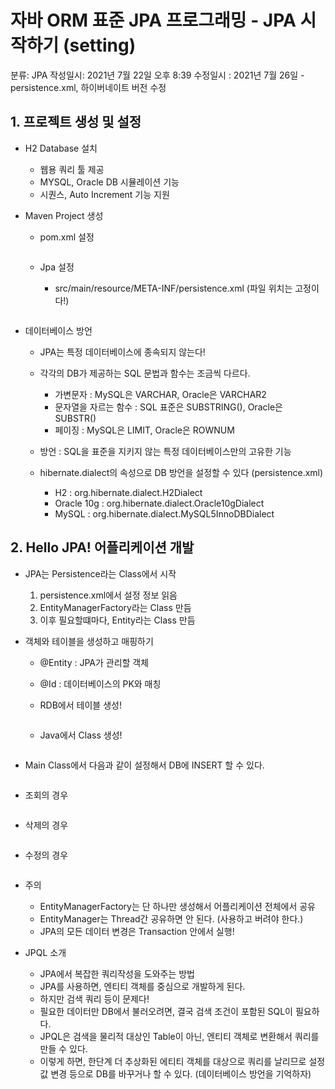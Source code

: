 # 자바 ORM 표준 JPA 프로그래밍 - JPA 시작하기 (setting)

분류:  JPA
작성일시: 2021년 7월 22일 오후 8:39
수정일시 : 2021년 7월 26일 - persistence.xml, 하이버네이트 버전 수정

## 1. 프로젝트 생성 및 설정

- H2 Database 설치
    - 웹용 쿼리 툴 제공
    - MYSQL, Oracle DB 시뮬레이션 기능
    - 시퀀스, Auto Increment 기능 지원

- Maven Project 생성
    - pom.xml 설정

    ```xml
   
    ```

    - Jpa 설정
        - src/main/resource/META-INF/persistence.xml (파일 위치는 고정이다!)

        ```xml
        ```

- 데이터베이스 방언
    - JPA는 특정 데이터베이스에 종속되지 않는다!
    - 각각의 DB가 제공하는 SQL 문법과 함수는 조금씩 다르다.
        - 가변문자 : MySQL은 VARCHAR, Oracle은 VARCHAR2
        - 문자열을 자르는 함수 : SQL 표준은 SUBSTRING(), Oracle은 SUBSTR()
        - 페이징 : MySQL은 LIMIT, Oracle은 ROWNUM

    - 방언 : SQL을 표준을 지키지 않는 특정 데이터베이스만의 고유한 기능
    - hibernate.dialect의 속성으로 DB 방언을 설정할 수 있다 (persistence.xml)
        - H2 : org.hibernate.dialect.H2Dialect
        - Oracle 10g : org.hibernate.dialect.Oracle10gDialect
        - MySQL : org.hibernate.dialect.MySQL5InnoDBDialect

## 2. Hello JPA! 어플리케이션 개발

- JPA는 Persistence라는 Class에서 시작
    1. persistence.xml에서 설정 정보 읽음
    2. EntityManagerFactory라는 Class 만듬
    3. 이후 필요할떄마다, Entity라는 Class 만듬

- 객체와 테이블을 생성하고 매핑하기
    - @Entity : JPA가 관리할 객체
    - @Id : 데이터베이스의 PK와 매칭

    - RDB에서 테이블 생성!

        ```java
        ```

    - Java에서 Class 생성!

        ```java
        
        ```

- Main Class에서 다음과 같이 설정해서 DB에 INSERT 할 수 있다.

    ```java
    
    ```

- 조회의 경우

    ```java
    
    ```

- 삭제의 경우

    ```java
    
    ```

- 수정의 경우

    ```java
    
    ```

- 주의
    - EntityManagerFactory는 단 하나만 생성해서 어플리케이션 전체에서 공유
    - EntityManager는 Thread간 공유하면 안 된다. (사용하고 버려야 한다.)
    - JPA의 모든 데이터 변경은 Transaction 안에서 실행!

- JPQL 소개
    - JPA에서 복잡한 쿼리작성을 도와주는 방법
    - JPA를 사용하면, 엔티티 객체를 중심으로 개발하게 된다.
    - 하지만 검색 쿼리 등이 문제다!
    - 필요한 데이터만 DB에서 불러오려면, 결국 검색 조건이 포함된 SQL이 필요하다.
    - JPQL은 검색을 물리적 대상인 Table이 아닌, 엔티티 객체로 변환해서 쿼리를 만들 수 있다.
    - 이렇게 하면, 한단계 더 추상화된 에티티 객체를 대상으로 쿼리를 날리므로 설정값 변경 등으로 DB를 바꾸거나 할 수 있다. (데이터베이스 방언을 기억하자)
